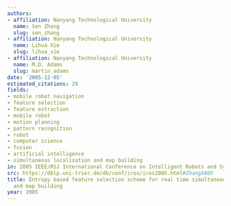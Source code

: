```yaml
---
authors:
- affiliation: Nanyang Technological University
  name: Sen Zhang
  slug: sen_zhang
- affiliation: Nanyang Technological University
  name: Lihua Xie
  slug: lihua_xie
- affiliation: Nanyang Technological University
  name: M.D. Adams
  slug: martin_adams
date: '2005-12-05'
estimated_citations: 29
fields:
- mobile robot navigation
- feature selection
- feature extraction
- mobile robot
- motion planning
- pattern recognition
- robot
- computer science
- fusion
- artificial intelligence
- simultaneous localization and map building
in: 2005 IEEE/RSJ International Conference on Intelligent Robots and Systems
src: https://dblp.uni-trier.de/db/conf/iros/iros2005.html#ZhangXA05
title: Entropy based feature selection scheme for real time simultaneous localization
  and map building
year: 2005
---
```

